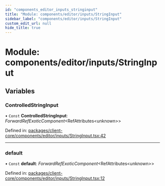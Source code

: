 ```yaml
---
id: "components_editor_inputs_stringinput"
title: "Module: components/editor/inputs/StringInput"
sidebar_label: "components/editor/inputs/StringInput"
custom_edit_url: null
hide_title: true
---
```


# Module: components/editor/inputs/StringInput

## Variables

### ControlledStringInput

• `Const` **ControlledStringInput**: *ForwardRefExoticComponent*<RefAttributes<unknown\>\>

Defined in: [packages/client-core/components/editor/inputs/StringInput.tsx:42](https://github.com/xr3ngine/xr3ngine/blob/66a84a950/packages/client-core/components/editor/inputs/StringInput.tsx#L42)

___

### default

• `Const` **default**: *ForwardRefExoticComponent*<RefAttributes<unknown\>\>

Defined in: [packages/client-core/components/editor/inputs/StringInput.tsx:12](https://github.com/xr3ngine/xr3ngine/blob/66a84a950/packages/client-core/components/editor/inputs/StringInput.tsx#L12)
